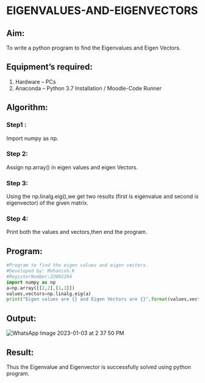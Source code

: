 # EIGENVALUES-AND-EIGENVECTORS
## Aim:
To write a python program to find the Eigenvalues and Eigen Vectors.
## Equipment’s required:
1. 	Hardware – PCs
2. 	Anaconda – Python 3.7 Installation / Moodle-Code Runner
## Algorithm:
### Step1 : 
Import numpy as np.
### Step 2: 
Assign np.array() in eigen values and eigen Vectors.
### Step 3: 
Using the np.linalg.eig(),we get two results (first is eigenvalue and second is eigenvector) of the given matrix.
### Step 4: 
Print both the values and vectors,then end the program.
## Program:
```python
#Program to find the eigen values and eigen vectors.
#Developed by: Mohanish.K
#RegisterNumber:22002294
import numpy as np
a=np.array([[2,2],[1,3]])
values,vectors=np.linalg.eig(a)
print("Eigen values are {} and Eigen Vectors are {}".format(values,vectors))
```
## Output:
![WhatsApp Image 2023-01-03 at 2 37 50 PM](https://user-images.githubusercontent.com/111619160/210327547-c62db207-98e8-4095-94f0-e619a3059026.jpeg)

## Result:
Thus the Eigenvalue and Eigenvector is successfully solved using python program.
